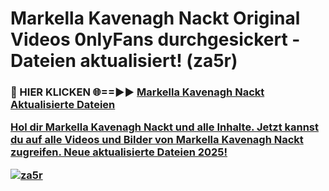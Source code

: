 # Markella Kavenagh Nackt Original Videos 0nlyFans durchgesickert - Dateien aktualisiert! (za5r)

<h3>🔴 HIER KLICKEN 🌐==►► <a href="https://tinyurl.com/h6vf6nb8" rel="nofollow">Markella Kavenagh Nackt Aktualisierte Dateien

Hol dir Markella Kavenagh Nackt und alle Inhalte. Jetzt kannst du auf alle Videos und Bilder von Markella Kavenagh Nackt zugreifen. Neue aktualisierte Dateien 2025!

[![za5r](https://i.imgur.com/sD4kR3V.gif)](https://tinyurl.com/h6vf6nb8)
